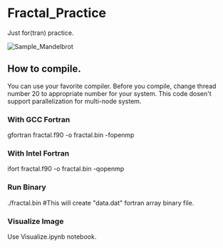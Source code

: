 # Fractal_Practice
Just for(tran) practice. 

![Sample_Mandelbrot](./Sample/Mandelbrot.png)

## How to compile. 
You can use your favorite compiler. Before you compile, change thread number 20 to appropriate number for your system. This code dosen't support parallelization for multi-node system. 

### With GCC Fortran
gfortran fractal.f90 -o fractal.bin -fopenmp

### With Intel Fortran
ifort fractal.f90 -o fractal.bin -qopenmp

### Run Binary
./fractal.bin #This will create "data.dat" fortran array binary file. 

### Visualize Image
Use Visualize.ipynb notebook.